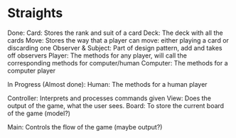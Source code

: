 # Straights

Done:
Card: Stores the rank and suit of a card 
Deck: The deck with all the cards
Move: Stores the way that a player can move: either playing a card or discarding one
Observer & Subject: Part of design pattern, add and takes off observers
Player: The methods for any player, will call the corresponding methods for computer/human
Computer: The methods for a computer player

In Progress (Almost done):
Human: The methods for a human player

Controller: Interprets and processes commands given
View: Does the output of the game, what the user sees.
Board: To store the current board of the game (model?)

Main: Controls the flow of the game (maybe output?)
